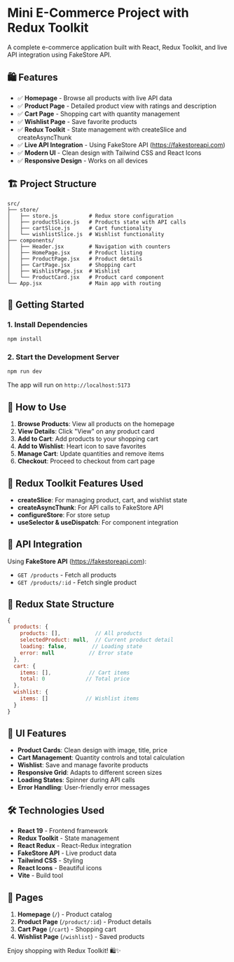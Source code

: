 # Mini E-Commerce Project with Redux Toolkit

A complete e-commerce application built with React, Redux Toolkit, and live API integration using FakeStore API.

## 🛍️ Features

- ✅ **Homepage** - Browse all products with live API data
- ✅ **Product Page** - Detailed product view with ratings and description
- ✅ **Cart Page** - Shopping cart with quantity management
- ✅ **Wishlist Page** - Save favorite products
- ✅ **Redux Toolkit** - State management with createSlice and createAsyncThunk
- ✅ **Live API Integration** - Using FakeStore API (https://fakestoreapi.com)
- ✅ **Modern UI** - Clean design with Tailwind CSS and React Icons
- ✅ **Responsive Design** - Works on all devices

## 🏗️ Project Structure

```
src/
├── store/
│   ├── store.js          # Redux store configuration
│   ├── productSlice.js   # Products state with API calls
│   ├── cartSlice.js      # Cart functionality
│   └── wishlistSlice.js  # Wishlist functionality
├── components/
│   ├── Header.jsx        # Navigation with counters
│   ├── HomePage.jsx      # Product listing
│   ├── ProductPage.jsx   # Product details
│   ├── CartPage.jsx      # Shopping cart
│   ├── WishlistPage.jsx  # Wishlist
│   └── ProductCard.jsx   # Product card component
└── App.jsx               # Main app with routing
```

## 🚀 Getting Started

### 1. Install Dependencies
```bash
npm install
```

### 2. Start the Development Server
```bash
npm run dev
```

The app will run on `http://localhost:5173`

## 🎯 How to Use

1. **Browse Products**: View all products on the homepage
2. **View Details**: Click "View" on any product card
3. **Add to Cart**: Add products to your shopping cart
4. **Add to Wishlist**: Heart icon to save favorites
5. **Manage Cart**: Update quantities and remove items
6. **Checkout**: Proceed to checkout from cart page

## 🔧 Redux Toolkit Features Used

- **createSlice**: For managing product, cart, and wishlist state
- **createAsyncThunk**: For API calls to FakeStore API
- **configureStore**: For store setup
- **useSelector & useDispatch**: For component integration

## 📡 API Integration

Using **FakeStore API** (https://fakestoreapi.com):
- `GET /products` - Fetch all products
- `GET /products/:id` - Fetch single product

## 🛒 Redux State Structure

```javascript
{
  products: {
    products: [],           // All products
    selectedProduct: null,  // Current product detail
    loading: false,        // Loading state
    error: null           // Error state
  },
  cart: {
    items: [],            // Cart items
    total: 0             // Total price
  },
  wishlist: {
    items: []            // Wishlist items
  }
}
```

## 🎨 UI Features

- **Product Cards**: Clean design with image, title, price
- **Cart Management**: Quantity controls and total calculation
- **Wishlist**: Save and manage favorite products
- **Responsive Grid**: Adapts to different screen sizes
- **Loading States**: Spinner during API calls
- **Error Handling**: User-friendly error messages

## 🛠️ Technologies Used

- **React 19** - Frontend framework
- **Redux Toolkit** - State management
- **React Redux** - React-Redux integration
- **FakeStore API** - Live product data
- **Tailwind CSS** - Styling
- **React Icons** - Beautiful icons
- **Vite** - Build tool

## 📱 Pages

1. **Homepage** (`/`) - Product catalog
2. **Product Page** (`/product/:id`) - Product details
3. **Cart Page** (`/cart`) - Shopping cart
4. **Wishlist Page** (`/wishlist`) - Saved products

Enjoy shopping with Redux Toolkit! 🛍️✨
